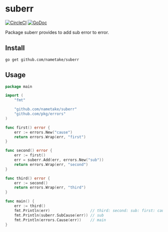 # suberr

[![CircleCI](https://circleci.com/gh/nametake/suberr.svg?style=svg)](https://circleci.com/gh/nametake/suberr)
[![GoDoc](https://godoc.org/github.com/nametake/suberr?status.svg)](https://godoc.org/github.com/nametake/suberr)

Package suberr provides to add sub error to error.

## Install

`go get github.com/nametake/suberr`

## Usage

```go
package main

import (
	"fmt"

	"github.com/nametake/suberr"
	"github.com/pkg/errors"
)

func first() error {
	err := errors.New("cause")
	return errors.Wrap(err, "first")
}

func second() error {
	err := first()
	err = suberr.Add(err, errors.New("sub"))
	return errors.Wrap(err, "second")
}

func third() error {
	err := second()
	return errors.Wrap(err, "third")
}

func main() {
	err := third()
	fmt.Println(err)                  // third: second: sub: first: cause
	fmt.Println(suberr.SubCause(err)) // sub
	fmt.Println(errors.Cause(err))    // main
}
```
